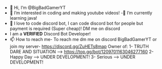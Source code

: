 - 👋 Hi, I’m @BigBadGamerYT
- 👀 I’m interested in coding and making youtube videos!
-🌱 I’m currently learning java!
- 💞️ I love to code discord bot, I can code discord bot for people but payment is required (Super cheap)! DM me on discord   
- I am a **__VERIFIED__** Discord Bot Developer! 
- 📫 How to reach me- To reach me dm me on discord BigBadGamerYT or join my server- https://discord.gg/ZuHETs8map
Owner of:
1- TRUTH DARE AND SITUATION --> https://top.gg/bot/1209701163046277160
2- Happy Day --> UNDER DEVELOPMENT!
3- Serious --> UNDER DEVELOPMENT!

<!---
BigBadGamerYT/BigBadGamerYT is a ✨ special ✨ repository because its `README.md` (this file) appears on your GitHub profile.
You can click the Preview link to take a look at your changes.
--->
